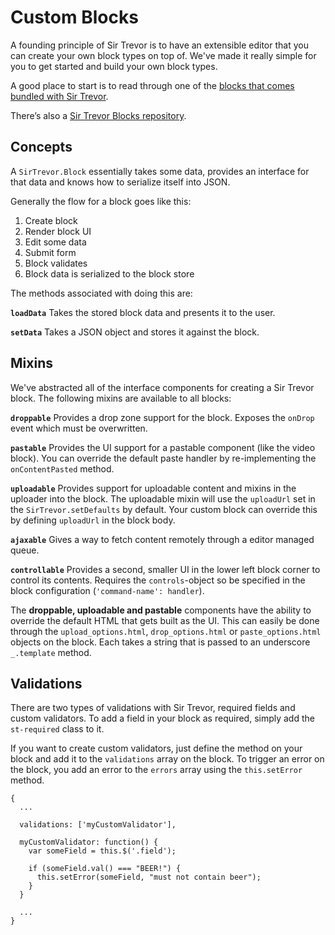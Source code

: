 <a name="4"></a>
# Custom Blocks

A founding principle of Sir Trevor is to have an extensible editor that you can create your own block types on top of. We've made it really simple for you to get started and build your own block types.

A good place to start is to read through one of the [blocks that comes bundled with Sir Trevor](https://github.com/madebymany/sir-trevor-js/tree/master/src/blocks).

There’s also a [Sir Trevor Blocks repository](https://github.com/madebymany/sir-trevor-blocks).

<a name="4-1"></a>
## Concepts

A `SirTrevor.Block` essentially takes some data, provides an interface for that data and knows how to serialize itself into JSON.

Generally the flow for a block goes like this:

1. Create block
2. Render block UI
3. Edit some data
4. Submit form
5. Block validates
6. Block data is serialized to the block store

The methods associated with doing this are:

**`loadData`**
Takes the stored block data and presents it to the user.

**`setData`**
Takes a JSON object and stores it against the block.

<a name="4-2"></a>
## Mixins

We've abstracted all of the interface components for creating a Sir Trevor block. The following mixins are available to all blocks:

**`droppable`**
Provides a drop zone support for the block. Exposes the `onDrop` event which must be overwritten.

**`pastable`**
Provides the UI support for a pastable component (like the video block). You can override the default paste handler by re-implementing the `onContentPasted` method.

**`uploadable`**
Provides support for uploadable content and mixins in the uploader into the block. The uploadable mixin will use the `uploadUrl` set in the `SirTrevor.setDefaults` by default. Your custom block can override this by defining `uploadUrl` in the block body.

**`ajaxable`**
Gives a way to fetch content remotely through a editor managed queue.

**`controllable`**
Provides a second, smaller UI in the lower left block corner to control its contents. Requires the `controls`-object so be specified in the block configuration (`'command-name': handler`).

The **droppable, uploadable and pastable** components have the ability to override the default HTML that gets built as the UI. This can easily be done through the `upload_options.html`, `drop_options.html` or `paste_options.html` objects on the block. Each takes a string that is passed to an underscore `_.template` method.

<a name="4-3"></a>
## Validations

There are two types of validations with Sir Trevor, required fields and custom validators. To add a field in your block as required, simply add the `st-required` class to it.

If you want to create custom validators, just define the method on your block and add it to the `validations` array on the block. To trigger an error on the block, you add an error to the `errors` array using the `this.setError` method.

    {
      ...

      validations: ['myCustomValidator'],

      myCustomValidator: function() {
        var someField = this.$('.field');

        if (someField.val() === "BEER!") {
          this.setError(someField, "must not contain beer");
        }
      }

      ...
    }


